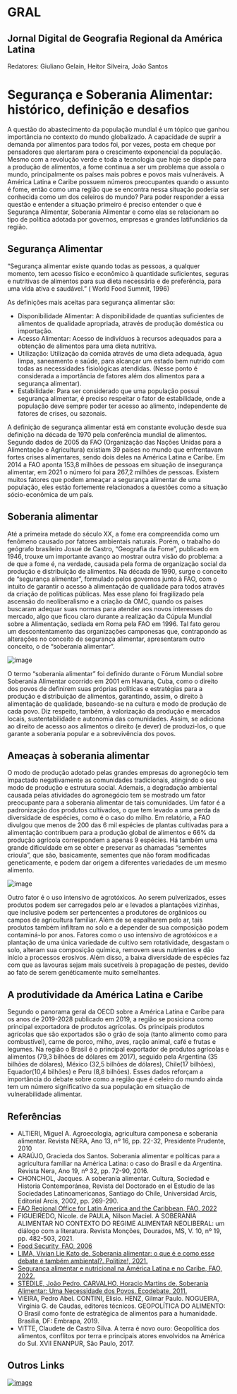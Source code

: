 # GRAL
## Jornal Digital de Geografia Regional da América Latina
Redatores: Giuliano Gelain, Heitor Silveira, João Santos
# Segurança e Soberania Alimentar: histórico, definição e desafios
A questão do abastecimento da população mundial é um tópico que ganhou importância no contexto do mundo globalizado. A capacidade de suprir a demanda por alimentos para todos foi, por vezes, posta em cheque por pensadores que alertaram para o crescimento exponencial da população. Mesmo com a revolução verde e toda a tecnologia que hoje se dispõe para a produção de alimentos, a fome continua a ser um problema que assola o mundo, principalmente os países mais pobres e povos mais vulneráveis. A América Latina e Caribe possuem  números preocupantes quando o assunto é fome, então como uma região que se encontra nessa situação poderia ser conhecida como um dos celeiros do mundo? Para poder responder a essa questão e entender a situação primeiro é preciso entender o que é Segurança Alimentar, Soberania Alimentar e como elas se relacionam ao tipo de política adotada por governos, empresas e grandes latifundiários da região.

## Segurança Alimentar
“Segurança alimentar existe quando todas as pessoas, a qualquer momento, tem acesso físico e econômico à quantidade suficientes, seguras e nutritivas de alimentos para sua dieta necessária e de preferência, para uma vida ativa e saudável.” ( World Food Summit, 1996)

As definições mais aceitas para segurança alimentar são:
* Disponibilidade Alimentar: A disponibilidade de quantias suficientes de alimentos de qualidade apropriada, através de produção doméstica ou importação.
* Acesso Alimentar: Acesso de indivíduos à recursos adequados para a obtenção de alimentos para uma dieta nutritiva.
* Utilização: Utilização da comida através de uma dieta adequada, água limpa, saneamento e saúde, para alcançar um estado bem nutrido com todas as necessidades fisiológicas atendidas. (Nesse ponto é considerada a importância de fatores além dos alimentos para a segurança alimentar).
* Estabilidade: Para ser considerado que uma população possui segurança alimentar, é preciso respeitar o fator de estabilidade, onde a população deve sempre poder ter acesso ao alimento, independente de fatores de crises, ou sazonais.

A definição de segurança alimentar está em constante evolução desde sua definição na década de 1970 pela conferência mundial de alimentos. 
Segundo dados de 2005 da FAO (Organização das Nações Unidas para a Alimentação e Agricultura) existiam 39 países no mundo que enfrentavam fortes crises alimentares, sendo dois deles na América Latina e Caribe.
Em 2014 a FAO aponta 153,8 milhões de pessoas em situação de insegurança alimentar, em 2021 o número foi para 267,2 milhões de pessoas.
Existem muitos fatores que podem ameaçar a segurança alimentar de uma população, eles estão fortemente relacionados a questões como a situação sócio-econômica de um país.
## Soberania alimentar
  Até a primeira metade do século XX, a fome era compreendida como um fenômeno causado por fatores ambientais naturais. Porém, o trabalho do geógrafo brasileiro Josué de Castro, “Geografia da Fome”, publicado em 1946, trouxe um importante avanço ao mostrar outra visão do problema: a de que a fome é, na verdade, causada pela forma de organização social da produção e distribuição de alimentos. Na década de 1990, surge o conceito de “segurança alimentar”, formulado pelos governos junto à FAO, com o intuito de garantir o acesso à alimentação de qualidade para todos através da criação de políticas públicas. Mas esse plano foi fragilizado pela ascensão do neoliberalismo e a criação da OMC, quando os países buscaram adequar suas normas para atender aos novos interesses do mercado, algo que ficou claro durante a realização da Cúpula Mundial sobre a Alimentação, sediada em Roma pela FAO em 1996. Tal fato gerou um descontentamento das organizações camponesas que, contrapondo as alterações no conceito de segurança alimentar, apresentaram outro conceito, o de “soberania alimentar”.

![image](https://user-images.githubusercontent.com/106170343/170128914-07394bfd-0bde-4f55-b80c-bf55cfd12a05.png)
  
  O termo “soberania alimentar” foi definido durante o Fórum Mundial sobre Soberania Alimentar ocorrido em 2001 em Havana, Cuba, como o direito dos povos de definirem suas próprias políticas e estratégias para a produção e distribuição de alimentos, garantindo, assim, o direito à alimentação de qualidade, baseando-se na cultura e modo de produção de cada povo. Diz respeito, também, à valorização da produção e mercados locais, sustentabilidade e autonomia das comunidades. Assim, se adiciona ao direito de acesso aos alimentos o direito (e dever) de produzi-los, o que garante a soberania popular e a sobrevivência dos povos. 

## Ameaças à soberania alimentar
  O modo de produção adotado pelas grandes empresas do agronegócio tem impactado negativamente as comunidades tradicionais, atingindo o seu modo de produção e estrutura social. Ademais, a degradação ambiental causada pelas atividades do agronegócio tem se mostrado um fator preocupante para a soberania alimentar de tais comunidades. Um fator é a padronização dos produtos cultivados, o que tem levado a uma perda da diversidade de espécies, como é o caso do milho. Em relatório, a FAO divulgou que menos de 200 das 6 mil espécies de plantas cultivadas para a alimentação contribuem para a produção global de alimentos e 66% da produção agrícola correspondem a apenas 9 espécies. Há também uma grande dificuldade em se obter e preservar as chamadas “sementes crioula”, que são, basicamente, sementes que não foram modificadas geneticamente, e podem dar origem a diferentes variedades de um mesmo alimento.
  
 ![image](https://user-images.githubusercontent.com/106170343/170130384-d0dda29a-2d2f-44b4-9de6-1c1bb58d889f.png) 
  
  Outro fator é o uso intensivo de agrotóxicos. Ao serem pulverizados, esses produtos podem ser carregados pelo ar e levados a plantações vizinhas, que inclusive podem ser pertencentes a produtores de orgânicos ou campos de agricultura familiar. Além de se espalharem pelo ar, tais produtos também infiltram no solo e a depender de sua composição podem contaminá-lo por anos.  Fatores como o uso intensivo de agrotóxicos e a plantação de uma única variedade de cultivo sem rotatividade, desgastam o solo, alteram sua composição química, removem seus nutrientes e dão início a processos erosivos. Além disso, a baixa diversidade de espécies faz com que as lavouras sejam mais sucetíveis à propagação de pestes, devido ao fato de serem genéticamente muito semelhantes.

## A produtividade da América Latina e Caribe
Segundo o panorama geral da OECD sobre a América Latina e Caribe para os anos de 2019-2028 publicado em 2019, a região se posiciona como principal exportadora de produtos agrícolas.
Os principais produtos agrícolas que são exportados são o grão de soja (tanto alimento como para combustível), carne de porco, milho, aves, ração animal, café e frutas e legumes.
Na região o Brasil é o principal exportador de produtos agrícolas e alimentos (79,3 bilhões de dólares em 2017), seguido pela Argentina (35 bilhões de dólares), México (32,5 bilhões de dólares), Chile(17 bilhões), Equador(10,4 bilhões) e Peru (8,8 bilhões).
Esses dados reforçam a importância do debate sobre como a região que é celeiro do mundo ainda tem um número significativo da sua população em situação de vulnerabilidade alimentar.

 ## Referências
 * ALTIERI, Miguel A. Agroecologia, agricultura camponesa e soberania alimentar. Revista NERA, Ano 13, nº 16, pp. 22-32, Presidente Prudente, 2010
 * ARAÚJO, Gracieda dos Santos. Soberania alimentar e políticas para a agricultura familiar na América Latina: o caso do Brasil e da Argentina. Revista Nera, Ano 19, nº 32, pp. 72-90, 2016.
 * CHONCHOL, Jacques. A soberania alimentar. Cultura, Sociedad e Historia Contemporánea, Revista del Doctorado en el Estudio de las Sociedades Latinoamericanas, Santiago do Chile, Universidad Arcis, Editorial Arcis, 2002, pp. 269-290.
 * [FAO Regional Office for Latin America and the Caribbean, FAO, 2022](https://www.fao.org/americas/publicaciones-audio-video/panorama/2021/en/)
 * FIGUEIREDO, Nicole. de PAULA, Nilson Maciel. A SOBERANIA ALIMENTAR NO CONTEXTO DO REGIME ALIMENTAR NEOLIBERAL: um diálogo com a literatura. Revista Monções, Dourados, MS, V. 10, nº 19, pp. 482-503,  2021.
 * [Food Security, FAO, 2006](https://www.fao.org/fileadmin/templates/faoitaly/documents/pdf/pdf_Food_Security_Cocept_Note.pdf)
* [LIMA, Vivian Lie Kato de. Soberania alimentar: o que é e como esse debate é também ambiental?. Politize!, 2021.](https://www.politize.com.br/soberania-alimentar-e-meio-ambiente/)
* [Segurança alimentar e nutricional na América Latina e no Caribe, FAO, 2022.](https://www.fao.org/americas/prioridades/seguridad-alimentaria/pt/)
* [STEDILE, João Pedro. CARVALHO, Horacio Martins de. Soberania Alimentar: Uma Necessidade dos Povos. Ecodebate, 2011.](https://www.ecodebate.com.br/2011/03/25/soberania-alimentar-uma-necessidade-dos-povos-artigo-de-joao-pedro-stedile-e-horacio-martins-de-carvalho/#:~:text=Soberania%20alimentar%3A%20conceitos%20e%20trajet%C3%B3ria,-Houve%20nas%20%C3%BAltimas&text=Foi%20a%20obra%20de%20Josu%C3%A9,produ%C3%A7%C3%A3o%20e%20distribui%C3%A7%C3%A3o%20dos%20alimentos)
* VIEIRA, Pedro Abel. CONTINI, Elisio. HENZ, Gilmar Paulo. NOGUEIRA, Virgínia G. de Caudas, editores técnicos. GEOPOLÍTICA DO ALIMENTO: O Brasil como fonte de estratégica de alimentos para a humanidade. Brasília, DF: Embrapa, 2019.
* VITTE, Claudete de Castro Silva. A terra é novo ouro: Geopolítica dos alimentos, conflitos por terra e principais atores envolvidos na América do Sul. XVII ENANPUR, São Paulo, 2017.

## Outros Links
[![image](https://user-images.githubusercontent.com/106170343/170143726-9495775f-5625-4af6-a092-af1233b5ac9d.png)](https://www.fao.org/cfs/en/)
